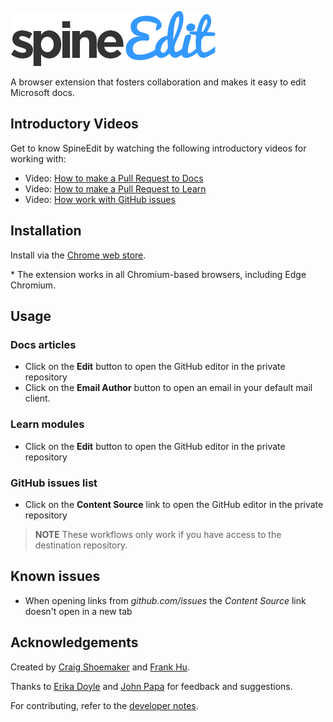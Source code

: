 <a name="introduction"></a>

![SpineEdit](images/spineedit-logo.png)

A browser extension that fosters collaboration and makes it easy to edit Microsoft docs.

## Introductory Videos

Get to know SpineEdit by watching the following introductory videos for working with:

- Video: [How to make a Pull Request to Docs](https://youtu.be/3YmhpujaTtY)
- Video: [How to make a Pull Request to Learn](https://youtu.be/sar8aFsVBFA)
- Video: [How work with GitHub issues](https://youtu.be/HgFkW6JKyvg)

## Installation

Install via the [Chrome web store](https://chrome.google.com/webstore/detail/spineedit/llhlgkbkfdfcbjbfnnakfpgmemopbbnf).

\* The extension works in all Chromium-based browsers, including Edge Chromium.

## Usage

### Docs articles

- Click on the **Edit** button to open the GitHub editor in the private repository
- Click on the **Email Author** button to open an email in your default mail client.

### Learn modules

- Click on the **Edit** button to open the GitHub editor in the private repository

### GitHub issues list

- Click on the **Content Source** link to open the GitHub editor in the private repository

> **NOTE** These workflows only work if you have access to the destination repository.

## Known issues

- When opening links from _github.com/issues_ the _Content Source_ link doesn't open in a new tab

## Acknowledgements

Created by [Craig Shoemaker](https://github.com/craigshoemaker) and [Frank Hu](https://github.com/frankhu-msft).

Thanks to [Erika Doyle](https://github.com/erikadoyle) and [John Papa](https://github.com/johnpapa) for feedback and suggestions.

For contributing, refer to the [developer notes](developer-notes.md).
